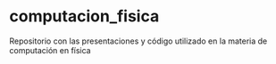 # computacion_fisica
Repositorio con las presentaciones y código utilizado en la materia de computación en física
